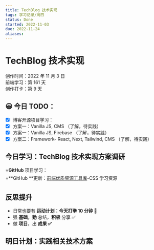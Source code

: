 ```yaml
---
title: TechBlog 技术实现
tags: 学习记录/周四
status: Done
started: 2022-11-03
due: 2022-11-24
aliases: 
---
```

# TechBlog 技术实现
创作时间：2022 年 11 月 3 日  
前端学习：第 161 天  
创作打卡：第 9 天
## 😀 今日 TODO：
- [x] 博客开源项目学习：
- [x] 方案一：Vanilla JS, CMS （了解，待实践）
- [x] 方案一：Vanilla JS, Firebase （了解，待实践）
- [x] 方案二：Framework- React, Next, Tailwind, CMS （了解，待实践）
## 今日学习：TechBlog 技术实现方案调研
⭐**GitHub** 项目学习：  
⭐**GitHub **更新：[前端优质资源工具库](https://www.yuque.com/docs/share/d60032e5-c991-4803-8774-0f72e6c561e6?view=doc_embed)-CSS 学习资源
## 反思提升
- 日常也要有 **运动计划：今天打拳 10 分钟 🤗**
- 强 **基础**，**勤** 总结，**积极** 分享 ✅
- 做 **项目**，出 **成果 ✅**
## 明日计划：实践相关技术方案
